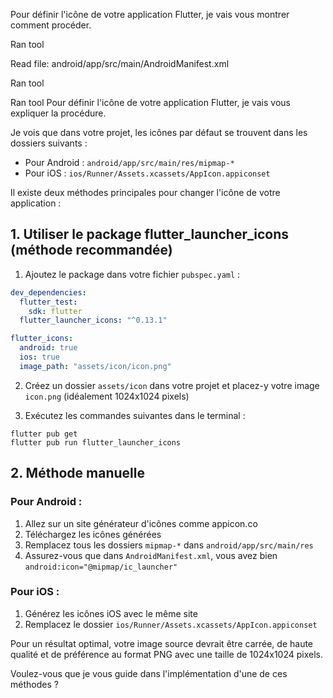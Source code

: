 Pour définir l'icône de votre application Flutter, je vais vous montrer comment procéder.

Ran tool

Read file: android/app/src/main/AndroidManifest.xml

Ran tool

Ran tool
Pour définir l'icône de votre application Flutter, je vais vous expliquer la procédure.

Je vois que dans votre projet, les icônes par défaut se trouvent dans les dossiers suivants :
- Pour Android : `android/app/src/main/res/mipmap-*`
- Pour iOS : `ios/Runner/Assets.xcassets/AppIcon.appiconset`

Il existe deux méthodes principales pour changer l'icône de votre application :

## 1. Utiliser le package flutter_launcher_icons (méthode recommandée)

1. Ajoutez le package dans votre fichier `pubspec.yaml` :
```yaml
dev_dependencies:
  flutter_test:
    sdk: flutter
  flutter_launcher_icons: "^0.13.1"

flutter_icons:
  android: true
  ios: true
  image_path: "assets/icon/icon.png"
```

2. Créez un dossier `assets/icon` dans votre projet et placez-y votre image `icon.png` (idéalement 1024x1024 pixels)

3. Exécutez les commandes suivantes dans le terminal :
```
flutter pub get
flutter pub run flutter_launcher_icons
```

## 2. Méthode manuelle

### Pour Android :
1. Allez sur un site générateur d'icônes comme appicon.co
2. Téléchargez les icônes générées
3. Remplacez tous les dossiers `mipmap-*` dans `android/app/src/main/res`
4. Assurez-vous que dans `AndroidManifest.xml`, vous avez bien `android:icon="@mipmap/ic_launcher"`

### Pour iOS :
1. Générez les icônes iOS avec le même site
2. Remplacez le dossier `ios/Runner/Assets.xcassets/AppIcon.appiconset`

Pour un résultat optimal, votre image source devrait être carrée, de haute qualité et de préférence au format PNG avec une taille de 1024x1024 pixels.

Voulez-vous que je vous guide dans l'implémentation d'une de ces méthodes ?
